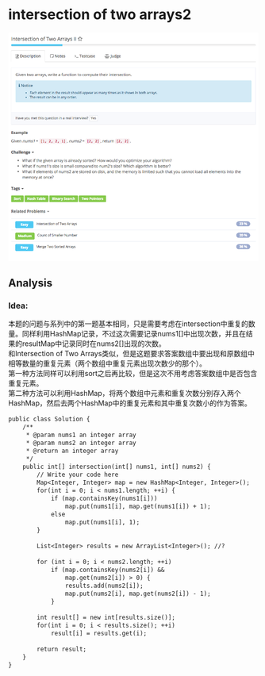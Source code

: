 # intersection of two arrays2

![](../../../.gitbook/assets/screen-shot-2017-08-23-at-3.17.13-pm.png)

## Analysis

### Idea:

本题的问题与系列中的第一题基本相同，只是需要考虑在intersection中重复的数量。同样利用HashMap记录，不过这次需要记录nums1\[\]中出现次数，并且在结果的resultMap中记录同时在nums2\[\]出现的次数。  
和Intersection of Two Arrays类似，但是这题要求答案数组中要出现和原数组中相等数量的重复元素（两个数组中重复元素出现次数少的那个）。  
第一种方法同样可以利用sort之后再比较，但是这次不用考虑答案数组中是否包含重复元素。  
第二种方法可以利用HashMap，将两个数组中元素和重复次数分别存入两个HashMap，然后去两个HashMap中的重复元素和其中重复次数小的作为答案。

```text
public class Solution {
    /**
     * @param nums1 an integer array
     * @param nums2 an integer array
     * @return an integer array
     */
    public int[] intersection(int[] nums1, int[] nums2) {
        // Write your code here
        Map<Integer, Integer> map = new HashMap<Integer, Integer>();
        for(int i = 0; i < nums1.length; ++i) {
            if (map.containsKey(nums1[i]))
                map.put(nums1[i], map.get(nums1[i]) + 1); 
            else
                map.put(nums1[i], 1);
        }

        List<Integer> results = new ArrayList<Integer>(); //?

        for (int i = 0; i < nums2.length; ++i)
            if (map.containsKey(nums2[i]) &&
                map.get(nums2[i]) > 0) {
                results.add(nums2[i]);
                map.put(nums2[i], map.get(nums2[i]) - 1); 
            }

        int result[] = new int[results.size()];
        for(int i = 0; i < results.size(); ++i)
            result[i] = results.get(i);

        return result;
    }
}
```

